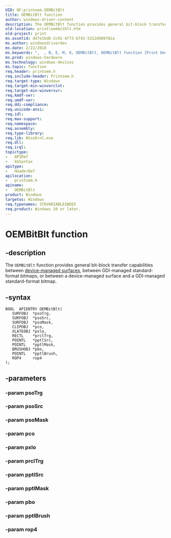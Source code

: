 ```yaml
---
UID: NF:printoem.OEMBitBlt
title: OEMBitBlt function
author: windows-driver-content
description: The OEMBitBlt function provides general bit-block transfer capabilities between device-managed surfaces, between GDI-managed standard-format bitmaps, or between a device-managed surface and a GDI-managed standard-format bitmap.
old-location: print\oembitblt.htm
old-project: print
ms.assetid: d47e1bdb-2c91-4f73-b742-5312d989781a
ms.author: windowsdriverdev
ms.date: 2/22/2018
ms.keywords: ",  , B, E, M, O, OEMBitBlt, OEMBitBlt function [Print Devices], i, l, print.oembitblt, print_unidrv-pscript_rendering_972c744c-971c-423f-a4fe-92b87cef8094.xml, printoem/OEMBitBlt, t"
ms.prod: windows-hardware
ms.technology: windows-devices
ms.topic: function
req.header: printoem.h
req.include-header: Printoem.h
req.target-type: Windows
req.target-min-winverclnt: 
req.target-min-winversvr: 
req.kmdf-ver: 
req.umdf-ver: 
req.ddi-compliance: 
req.unicode-ansi: 
req.idl: 
req.max-support: 
req.namespace: 
req.assembly: 
req.type-library: 
req.lib: NtosKrnl.exe
req.dll: 
req.irql: 
topictype:
-	APIRef
-	kbSyntax
apitype:
-	HeaderDef
apilocation:
-	printoem.h
apiname:
-	OEMBitBlt
product: Windows
targetos: Windows
req.typenames: STDVARIABLEINDEX
req.product: Windows 10 or later.
---
```


# OEMBitBlt function


## -description


The <code>OEMBitBlt</code> function provides general bit-block transfer capabilities between <a href="https://msdn.microsoft.com/86688b5d-575d-42e1-9158-7ffba1aaf1d3">device-managed surfaces</a>, between GDI-managed standard-format bitmaps, or between a device-managed surface and a GDI-managed standard-format bitmap.


## -syntax


````
BOOL  APIENTRY OEMBitBlt(
   SURFOBJ  *psoTrg,
   SURFOBJ  *psoSrc,
   SURFOBJ  *psoMask,
   CLIPOBJ  *pco,
   XLATEOBJ *pxlo,
   RECTL    *prclTrg,
   POINTL   *pptlSrc,
   POINTL   *pptlMask,
   BRUSHOBJ *pbo,
   POINTL   *pptlBrush,
   ROP4     rop4
);
````


## -parameters




### -param psoTrg


### -param psoSrc


### -param psoMask


### -param pco


### -param pxlo


### -param prclTrg


### -param pptlSrc


### -param pptlMask


### -param pbo


### -param pptlBrush


### -param rop4

